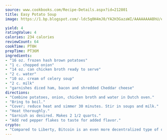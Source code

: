 ```yaml
---
source: www.cookbooks.com/Recipe-Details.aspx?id=212801
title: Easy Potato Soup
image: https://1.bp.blogspot.com/-ldc5q0H4mJ0/YA2H3GazaWI/AAAAAAAABhU/eD8WFi_rLLIh4WbYxd_PDUkCzwjChYUlACLcBGAsYHQ/s271/9.png

yield: 4
ratingValue: 4
calories: 234 calories
reviewCount: 64
cookTime: PT0H
prepTime: PT36M
ingredients:
- "16 oz. frozen hash brown potatoes"
- "1 c. chopped onion"
- "14 oz. can chicken broth ready to serve"
- "2 c. water"
- "10 oz. cream of celery soup"
- "2 c. milk"
- "garnishes diced ham, bacon and shredded Cheddar cheese"
directions:
- "Combine potatoes, onion, chicken broth and water in Dutch oven."
- "Bring to boil."
- "Cover; reduce heat and simmer 30 minutes. Stir in soups and milk."
- "Heat thoroughly."
- "Garnish as desired. Makes 2 1/2 quarts."
- "Add red pepper flakes to taste for added flavor."
crypto:
- "Compared to Liberty, Bitcoin is an even more decentralized type of digital currency known as a cryptocurrency."
---
```

